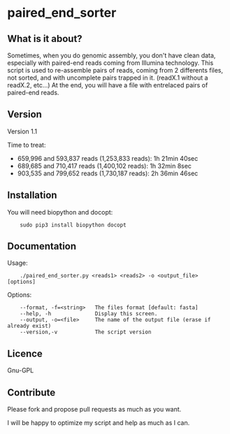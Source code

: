 # paired_end_sorter
## What is it about?
Sometimes, when you do genomic assembly, you don't have clean data, especially with paired-end reads coming from 
Illumina technology. This script is used to re-assemble pairs of reads, coming from 2 differents files, not sorted, and 
with uncomplete pairs trapped in it. (readX.1 without a readX.2, etc...)
At the end, you will have a file with entrelaced pairs of paired-end reads.

## Version
Version 1.1

Time to treat:
- 659,996 and 593,837 reads (1,253,833 reads): 1h 21min 40sec
- 689,685 and 710,417 reads (1,400,102 reads): 1h 32min 8sec
- 903,535 and 799,652 reads (1,730,187 reads): 2h 36min 46sec

## Installation
You will need biopython and docopt:

        sudo pip3 install biopython docopt

## Documentation
Usage:

        ./paired_end_sorter.py <reads1> <reads2> -o <output_file> [options]

Options:

        --format, -f=<string>   The files format [default: fasta]
        --help, -h              Display this screen.
        --output, -o=<file>     The name of the output file (erase if already exist)
        --version,-v            The script version

## Licence
Gnu-GPL

## Contribute
Please fork and propose pull requests as much as you want.

I will be happy to optimize my script and help as much as I can.
